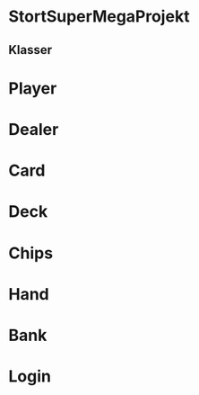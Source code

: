 StortSuperMegaProjekt
=====================

## Klasser
# Player
# Dealer
# Card
# Deck
# Chips
# Hand
# Bank
# Login

